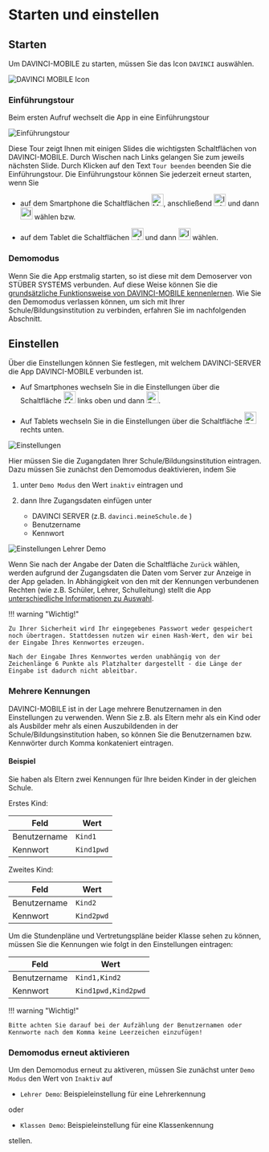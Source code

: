 # Starten und einstellen

## Starten

Um DAVINCI-MOBILE zu starten, müssen Sie das Icon `DAVINCI` auswählen.

![DAVINCI MOBILE Icon](/assets/images/appicon.png)

### Einführungstour

Beim ersten Aufruf wechselt die App in eine Einführungstour 

![Einführungstour](/assets/images/appappletour.png)
 
Diese Tour zeigt Ihnen mit einigen Slides die wichtigsten Schaltflächen von DAVINCI-MOBILE. Durch Wischen nach Links gelangen Sie zum jeweils nächsten Slide. Durch Klicken auf den Text `Tour beenden` beenden Sie die Einführungstour. Die Einführungstour können Sie jederzeit erneut starten, wenn Sie 

* auf dem Smartphone die Schaltflächen <img src="/assets/images/appiconmenu.svg" alt="Menü Icon" height="24" width="24">, anschließend <img src="/assets/images/appiconinfo.svg" alt="Info Icon" height="24" width="24"> und dann <img src="/assets/images/appiconintro.svg" alt="Intro Icon" height="24" width="24"> wählen bzw.

* auf dem Tablet die Schaltflächen <img src="/assets/images/appiconinfo.svg" alt="Info Icon" height="24" width="24"> und dann <img src="/assets/images/appiconintro.svg" alt="Intro Icon" height="24" width="24"> wählen.

### Demomodus

Wenn Sie die App erstmalig starten, so ist diese mit dem Demoserver von STÜBER SYSTEMS verbunden. Auf diese Weise können Sie die [grundsätzliche Funktionsweise von DAVINCI-MOBILE kennenlernen](usage.md). Wie Sie den Demomodus  verlassen können, um sich mit Ihrer Schule/Bildungsinstitution zu verbinden, erfahren Sie im nachfolgenden Abschnitt.

## Einstellen

Über die Einstellungen können Sie festlegen, mit welchem DAVINCI-SERVER die App DAVINCI-MOBILE verbunden ist. 

* Auf Smartphones wechseln Sie in die Einstellungen über die Schaltfläche <img src="/assets/images/appiconmenu.svg" alt="Menü Icon" height="24" width="24"> links oben und dann <img src="/assets/images/appiconsettings.svg" alt="Setting Icon" height="24" width="24">.

* Auf Tablets wechseln Sie in die Einstellungen über die Schaltfläche <img src="/assets/images/appiconsettings.svg" alt="Setting Icon" height="24" width="24"> rechts unten.

![Einstellungen](/assets/images/appapplesetting.png)

Hier müssen Sie die Zugangdaten Ihrer Schule/Bildungsinstitution eintragen. Dazu müssen Sie zunächst den Demomodus deaktivieren, indem Sie 

1. unter `Demo Modus` den Wert `inaktiv` eintragen und
 
2. dann Ihre Zugangsdaten einfügen unter

    * DAVINCI SERVER (z.B. `davinci.meineSchule.de` )
    * Benutzername
    * Kennwort

![Einstellungen Lehrer Demo](/assets/images/appapplesetting2.png)

Wenn Sie nach der Angabe der Daten die Schaltfläche `Zurück` wählen, werden aufgrund der Zugangsdaten die Daten vom Server zur Anzeige in der App geladen. In Abhängigkeit von den mit der Kennungen verbundenen Rechten (wie z.B. Schüler, Lehrer, Schulleitung) stellt die App [unterschiedliche Informationen zu Auswahl](usage.md).

!!! warning "Wichtig!"

    Zu Ihrer Sicherheit wird Ihr eingegebenes Passwort weder gespeichert noch übertragen. Stattdessen nutzen wir einen Hash-Wert, den wir bei der Eingabe Ihres Kennwortes erzeugen.
	
    Nach der Eingabe Ihres Kennwortes werden unabhängig von der Zeichenlänge 6 Punkte als Platzhalter dargestellt - die Länge der Eingabe ist dadurch nicht ableitbar.

### Mehrere Kennungen

DAVINCI-MOBILE ist in der Lage mehrere Benutzernamen in den Einstellungen zu verwenden. Wenn Sie z.B. als Eltern mehr als ein Kind oder als Ausbilder mehr als einen Auszubildenden in der Schule/Bildungsinstitution haben, so können Sie die Benutzernamen bzw. Kennwörter durch Komma konkateniert eintragen. 

#### Beispiel

Sie haben als Eltern zwei Kennungen für Ihre beiden Kinder in der gleichen Schule.

Erstes Kind:

Feld         | Wert
------------ |------
Benutzername | `Kind1`
Kennwort     | `Kind1pwd`

Zweites Kind:

Feld         | Wert
------------ |------
Benutzername | `Kind2`
Kennwort     | `Kind2pwd`

Um die Stundenpläne und Vertretungspläne beider Klasse sehen zu können, müssen Sie die Kennungen wie folgt in den Einstellungen eintragen:

Feld            | Wert
--------------- | ----
Benutzername    | `Kind1,Kind2`
Kennwort        | `Kind1pwd,Kind2pwd`

!!! warning "Wichtig!"

    Bitte achten Sie darauf bei der Aufzählung der Benutzernamen oder Kennworte nach dem Komma keine Leerzeichen einzufügen!

### Demomodus erneut aktivieren   

Um den Demomodus erneut zu aktiveren, müssen Sie zunächst unter `Demo Modus` den Wert von `Inaktiv` auf

* `Lehrer Demo`: Beispieleinstellung für eine Lehrerkennung

oder

* `Klassen Demo`: Beispieleinstellung für eine Klassenkennung

stellen.
